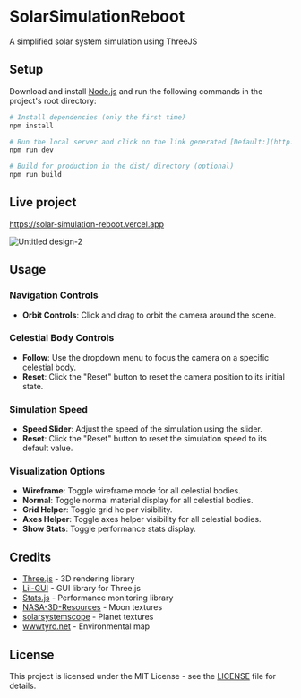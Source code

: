 # SolarSimulationReboot
A simplified solar system simulation using ThreeJS

## Setup
Download and install [Node.js](https://nodejs.org/en/download/) and run the following commands in the project's root directory:

``` bash
# Install dependencies (only the first time)
npm install

# Run the local server and click on the link generated [Default:](http://localhost:5173/)
npm run dev

# Build for production in the dist/ directory (optional)
npm run build
```

## Live project
https://solar-simulation-reboot.vercel.app

![Untitled design-2](https://github.com/mitchcamza/SolarSimulationReboot/assets/63720891/eccd0bb9-47b0-4d76-9e5f-9fa8d101cd28)

## Usage

### Navigation Controls

- **Orbit Controls**: Click and drag to orbit the camera around the scene.

### Celestial Body Controls

- **Follow**: Use the dropdown menu to focus the camera on a specific celestial body.
- **Reset**: Click the "Reset" button to reset the camera position to its initial state.

### Simulation Speed

- **Speed Slider**: Adjust the speed of the simulation using the slider.
- **Reset**: Click the "Reset" button to reset the simulation speed to its default value.

### Visualization Options

- **Wireframe**: Toggle wireframe mode for all celestial bodies.
- **Normal**: Toggle normal material display for all celestial bodies.
- **Grid Helper**: Toggle grid helper visibility.
- **Axes Helper**: Toggle axes helper visibility for all celestial bodies.
- **Show Stats**: Toggle performance stats display.

## Credits

- [Three.js](https://threejs.org/) - 3D rendering library
- [Lil-GUI](https://lil-gui.georgealways.com) - GUI library for Three.js
- [Stats.js](https://github.com/mrdoob/stats.js/) - Performance monitoring library
- [NASA-3D-Resources](https://github.com/nasa/NASA-3D-Resources/tree/master) - Moon textures
- [solarsystemscope](https://www.solarsystemscope.com/textures/) - Planet textures
- [wwwtyro.net](https://wwwtyro.net) - Environmental map

## License

This project is licensed under the MIT License - see the [LICENSE](LICENSE) file for details.
